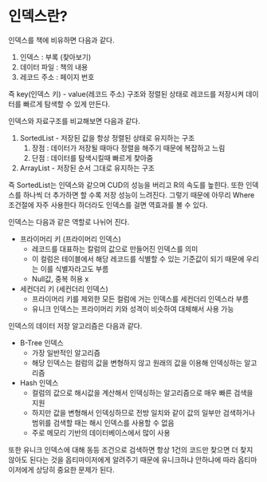 # 인덱스란?

인덱스를 책에 비유하면 다음과 같다.

1. 인덱스 : 부록 (찾아보기)
2. 데이터 파일 : 책의 내용
3. 레코드 주소 : 페이지 번호

즉 key(인덱스 키) - value(레코드 주소) 구조와 정렬된 상태로 레코드를 저장시켜 데이터를 빠르게 탐색할 수 있게 만든다.

인덱스와 자료구조를 비교해보면 다음과 같다.

1. SortedList - 저장된 값을 항상 정렬된 상태로 유지하는 구조
   1. 장점 : 데이터가 저장될 때마다 정렬을 해주기 때문에 복잡하고 느림
   2. 단점 : 데이터를 탐색시킬때 빠르게 찾아줌
2. ArrayList - 저장된 순서 그대로 유지하는 구조

즉 SortedList는 인덱스와 같으며 CUD의 성능을 버리고 R의 속도를 높힌다. 또한 인덱스를 하나씩 더 추가하면 할 수록 저장 성능이 느려진다. 그렇기 때문에 아무리 Where 조건절에 자주 사용한다 하더라도 인덱스를 걸면 역효과를 볼 수 있다.

인덱스는 다음과 같은 역할로 나뉘어 진다.

* 프라이머리 키 (프라이머리 인덱스)
  * 레코드를 대표하는 칼럼의 값으로 만들어진 인덱스를 의미
  * 이 컬럼은 테이블에서 해당 레코드를 식별할 수 있는 기준값이 되기 때문에 우리는 이를 식별자라고도 부름
  * Null값, 중복 허용 x
* 세컨더리 키 (세컨더리 인덱스)
  * 프라이머리 키를 제외한 모든 컬럼에 거는 인덱스를 세컨더리 인덱스라 부름
  * 유니크 인덱스는 프라이머리 키와 성격이 비슷하여 대체해서 사용 가능

인덱스의 데이터 저장 알고리즘은 다음과 같다.

* B-Tree 인덱스
  * 가장 일반적인 알고리즘
  * 해당 인덱스는 컬럼의 값을 변형하지 않고 원래의 값을 이용해 인덱싱하는 알고리즘
* Hash 인덱스
  * 컬럼의 값으로 해시값을 계산해서 인덱싱하는 알고리즘으로 매우 빠른 검색을 지원
  * 하지만 값을 변형해서 인덱싱하므로 전방 일치와 같이 값의 일부만 검색하거나 범위를 검색할 때는 해시 인덱스를 사용할 수 없음
  * 주로 메모리 기반의 데이터베이스에서 많이 사용

또한 유니크 인덱스에 대해 동등 조건으로 검색하면 항상 1건의 코드만 찾으면 더 찾지 않아도 된다는 것을 옵티마이저에게 알려주기 때문에 유니크하냐 안하냐에 따라 옵티마이저에게 상당히 중요한 문제가 된다.

